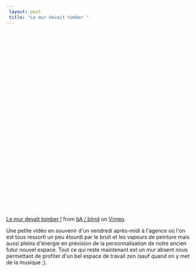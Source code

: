 ```yaml
---
 layout: post
 title: "Le mur devait tomber "
---
```


<object classid="clsid:d27cdb6e-ae6d-11cf-96b8-444553540000" width="659" height="494" codebase="http://download.macromedia.com/pub/shockwave/cabs/flash/swflash.cab#version=6,0,40,0"><param name="allowfullscreen" value="true" /><param name="allowscriptaccess" value="always" /><param name="src" value="http://vimeo.com/moogaloop.swf?clip_id=1664012&amp;server=vimeo.com&amp;show_title=1&amp;show_byline=1&amp;show_portrait=0&amp;color=&amp;fullscreen=1" /><embed type="application/x-shockwave-flash" width="659" height="494" src="http://vimeo.com/moogaloop.swf?clip_id=1664012&amp;server=vimeo.com&amp;show_title=1&amp;show_byline=1&amp;show_portrait=0&amp;color=&amp;fullscreen=1" allowscriptaccess="always" allowfullscreen="true"></embed></object>
<a href="http://vimeo.com/1664012?pg=embed&amp;sec=1664012">Le mur devait tomber !</a> from <a href="http://vimeo.com/weareblind?pg=embed&amp;sec=1664012">bA / blind</a> on <a href="http://vimeo.com?pg=embed&amp;sec=1664012">Vimeo</a>.

Une petite vidéo en souvenir d'un vendredi après-midi à l'agence où l'on est tous ressorti un peu étourdi par le bruit et les vapeurs de peinture mais aussi pleins d'énergie en prévision de la personnalisation de notre ancien futur nouvel espace. Tout ce qui reste maintenant est un mur absent nous permettant de profiter d'un bel espace de travail zen (sauf quand on y met de la musique ;).
